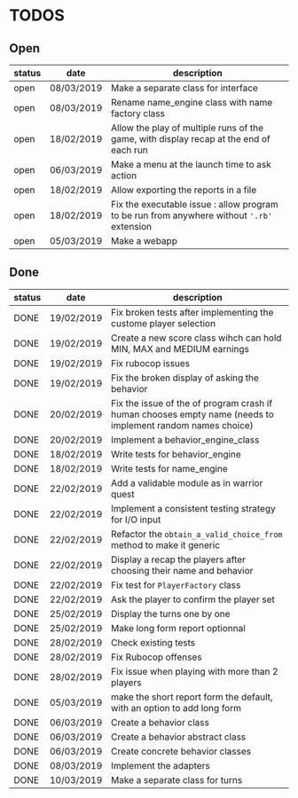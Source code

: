 # TODOS

## Open
|status| date | description |
|:---|:---:| ---|
|open|08/03/2019|Make a separate class for interface|
|open|08/03/2019|Rename name_engine class with name factory class|
|open|18/02/2019|Allow the play of multiple runs of the game, with display recap at the end of each run|
|open|06/03/2019|Make a menu at the launch time to ask action|
|open|18/02/2019|Allow exporting the reports in a file|
|open|18/02/2019|Fix the executable issue : allow program to be run from anywhere without `'.rb'` extension
|open|05/03/2019|Make a webapp|

## Done
|status| date | description |
|:---|:---:| ---|
|DONE|19/02/2019|Fix broken tests after implementing the custome player selection|
|DONE|19/02/2019|Create a new score class wihch can hold MIN, MAX and MEDIUM earnings|
|DONE|19/02/2019|Fix rubocop issues|
|DONE|19/02/2019|Fix the broken display of asking the behavior|
|DONE|20/02/2019|Fix the issue of the of program crash if human chooses empty name (needs to implement random names choice)|
|DONE|20/02/2019|Implement a behavior_engine_class|
|DONE|18/02/2019|Write tests for behavior_engine|
|DONE|18/02/2019|Write tests for name_engine |
|DONE|22/02/2019|Add a validable module as in warrior quest|
|DONE|22/02/2019|Implement a consistent testing strategy for I/O input|
|DONE|22/02/2019|Refactor the `obtain_a_valid_choice_from` method to make it generic|
|DONE|22/02/2019|Display a recap the players after choosing their name and behavior|
|DONE|22/02/2019|Fix test for `PlayerFactory` class|
|DONE|22/02/2019|Ask the player to confirm the player set
|DONE|25/02/2019|Display the turns one by one|
|DONE|25/02/2019|Make long form report optionnal|
|DONE|28/02/2019|Check existing tests|
|DONE|28/02/2019|Fix Rubocop offenses|
|DONE|28/02/2019|Fix issue when playing with more than 2 players|
|DONE|05/03/2019|make the short report form the default, with an option to add long form|
|DONE|06/03/2019|Create a behavior class|
|DONE|06/03/2019|Create a behavior abstract class|
|DONE|06/03/2019|Create concrete behavior classes|
|DONE|08/03/2019|Implement the adapters|
|DONE|10/03/2019|Make a separate class for turns|
